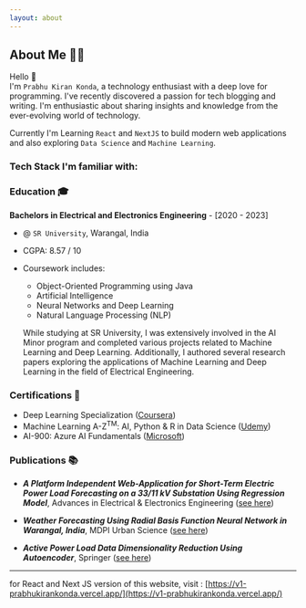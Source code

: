 ```yaml
---
layout: about
---
```


<script>
  import FamiliarTechStack from '$lib/components/site/familiar-tech-stack.svelte'
</script>

## About Me 👨‍💻

Hello <span class="wave">👋</span>  
I'm `Prabhu Kiran Konda`, a technology enthusiast with a deep love for programming. I've recently discovered a passion for tech blogging and writing. I'm enthusiastic about sharing insights and knowledge from the ever-evolving world of technology.

Currently I'm Learning `React` and `NextJS` to build modern web applications and also exploring `Data Science` and `Machine Learning`.

### Tech Stack I'm familiar with:

<FamiliarTechStack />

### Education 🎓

**Bachelors in Electrical and Electronics Engineering** - [2020 - 2023]

- @ `SR University`, Warangal, India
- CGPA: 8.57 / 10
- Coursework includes:

  - Object-Oriented Programming using Java
  - Artificial Intelligence
  - Neural Networks and Deep Learning
  - Natural Language Processing (NLP)

  While studying at SR University, I was extensively involved in the AI Minor program and completed various projects related to Machine Learning and Deep Learning. Additionally, I authored several research papers exploring the applications of Machine Learning and Deep Learning in the field of Electrical Engineering.

### Certifications 🏅

- Deep Learning Specialization ([Coursera](https://www.coursera.org/account/accomplishments/specialization/certificate/DYAT64RBNY2R))
- Machine Learning A-Z<sup>TM</sup>: AI, Python & R in Data Science ([Udemy](https://www.udemy.com/certificate/UC-1da0a923-8fb4-41a7-9166-c13adb00d2ad/))
- AI-900: Azure AI Fundamentals ([Microsoft](https://www.credly.com/badges/46b6842f-597c-4079-a876-fcd6ec7dd653?source=linked_in_profile))

### Publications 📚

- **_A Platform Independent Web-Application for Short-Term Electric Power Load Forecasting on a 33/11 kV Substation Using Regression Model_**, Advances in Electrical & Electronics Engineering ([see here](http://advances.utc.sk/index.php/AEEE/article/view/4561))

- **_Weather Forecasting Using Radial Basis Function Neural Network in Warangal, India_**, MDPI Urban Science ([see here](https://www.mdpi.com/2413-8851/7/3/68))

- **_Active Power Load Data Dimensionality Reduction Using Autoencoder_**, Springer ([see here](https://link.springer.com/chapter/10.1007/978-981-99-2066-2_22))

---
for React and Next JS version of this website, visit : [https://v1-prabhukirankonda.vercel.app/](https://v1-prabhukirankonda.vercel.app/)